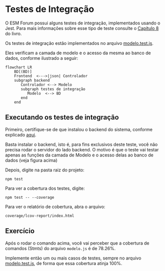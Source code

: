 # Testes de Integração

O ESM Forum possui alguns testes de integração, implementados 
usando o Jest. Para mais informações sobre esse tipo de teste 
consulte o 
[Capítulo 8](https://engsoftmoderna.info/cap8.html#testes-de-integra%C3%A7%C3%A3o)
do livro.

Os testes de integração estão implementados no arquivo
[modelo.test.js](../testes/modelo.test.js).

Eles verificam a camada de modelo e o acesso da mesma ao banco de 
dados, conforme ilustrado a seguir:

```mermaid
flowchart LR
    BD[(BD)]
    Frontend  <--->|json| Controlador
    subgraph backend
       Controlador <--> Modelo
       subgraph testes de integração
          Modelo  <--> BD 
       end
    end
```

## Executando os testes de integração

Primeiro, certifique-se de que instalou o backend do sistema, conforme explicado [aqui](./instalacao.md). 

Basta instalar o backend, isto é, para fins exclusivos deste teste, você não precisa 
rodar o servidor do lado backend. O motivo é que o teste vai testar apenas as funções
da camada de Modelo e o acesso delas ao banco de dados (veja figura acima)

Depois, digite na pasta raiz do projeto:

``npm test``

Para ver a cobertura dos testes, digite:

``npm test -- --coverage`` 

Para ver o relatório de cobertura, abra o arquivo:

`coverage/lcov-report/index.html`

## Exercício

Após o rodar o comando acima, você vai perceber que a cobertura 
de comandos (Stmts) do arquivo `modelo.js` é de 78.26%.

Implemente então um ou mais casos de testes, sempre no 
arquivo [modelo.test.js](../testes/modelo.test.js), de forma que 
essa cobertura atinja 100%.
